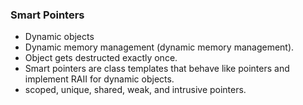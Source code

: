 ### Smart Pointers

- Dynamic objects
- Dynamic memory management (dynamic memory management).
- Object gets destructed exactly once.
- Smart pointers are class templates that behave like pointers and implement RAII for dynamic
objects.
- scoped, unique, shared, weak, and intrusive pointers.

